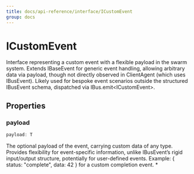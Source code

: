 ```yaml
---
title: docs/api-reference/interface/ICustomEvent
group: docs
---
```


# ICustomEvent

Interface representing a custom event with a flexible payload in the swarm system.
Extends IBaseEvent for generic event handling, allowing arbitrary data via payload, though not directly observed in ClientAgent (which uses IBusEvent).
Likely used for bespoke event scenarios outside the structured IBusEvent schema, dispatched via IBus.emit&lt;ICustomEvent&gt;.

## Properties

### payload

```ts
payload: T
```

The optional payload of the event, carrying custom data of any type.
Provides flexibility for event-specific information, unlike IBusEvent’s rigid input/output structure, potentially for user-defined events.
Example: { status: "complete", data: 42 } for a custom completion event.
   *
